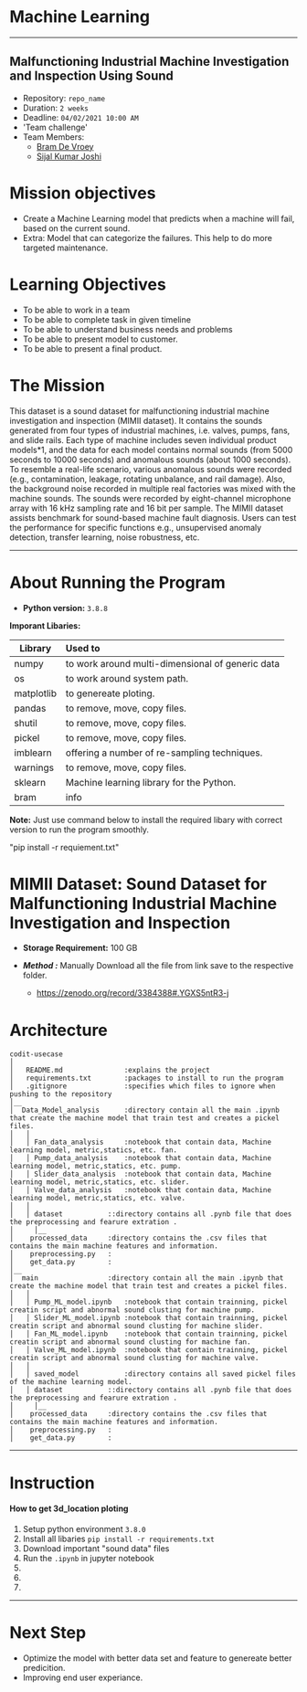 # Machine Learning
---
## Malfunctioning Industrial Machine Investigation and Inspection Using Sound

- Repository: `repo_name`
- Duration: `2 weeks`
- Deadline: `04/02/2021 10:00 AM`
- 'Team challenge'
- Team Members:
	- [Bram De Vroey](https://github.com/brmdv)
	- [Sijal Kumar Joshi](https://github.com/sijal001)


# Mission objectives

* Create a Machine Learning model that predicts when a machine will fail, based on the current sound.
* Extra: Model that can categorize the failures. This help to do more targeted maintenance.


# Learning Objectives

* To be able to work in a team 
* To be able to complete task in given timeline
* To be able to understand business needs and problems
* To be able to present model to customer.
* To be able to present a final product.


# The Mission

This dataset is a sound dataset for malfunctioning industrial machine investigation and inspection (MIMII dataset). It contains the sounds generated from four types of industrial machines, i.e. valves, pumps, fans, and slide rails. Each type of machine includes seven individual product models*1, and the data for each model contains normal sounds (from 5000 seconds to 10000 seconds) and anomalous sounds (about 1000 seconds). To resemble a real-life scenario, various anomalous sounds were recorded (e.g., contamination, leakage, rotating unbalance, and rail damage). Also, the background noise recorded in multiple real factories was mixed with the machine sounds. The sounds were recorded by eight-channel microphone array with 16 kHz sampling rate and 16 bit per sample. The MIMII dataset assists benchmark for sound-based machine fault diagnosis. Users can test the performance for specific functions e.g., unsupervised anomaly detection, transfer learning, noise robustness, etc.

---

# About Running the Program

* **Python version:** `3.8.8`

**Imporant Libaries:**

| Library       | Used to                                        |
| ------------- | :----------------------------------------------|
| numpy		|to work around multi-dimensional of generic data|
| os		|to work around system path.			 |
| matplotlib	|to genereate ploting.		                 |
| pandas	|to remove, move, copy files.			 |
| shutil	|to remove, move, copy files.			 |
| pickel	|to remove, move, copy files.			 |
| imblearn	|offering a number of re-sampling techniques.	 |
| warnings	|to remove, move, copy files.			 |
| sklearn	|Machine learning library for the Python. 	 |
| bram		|info						 |


**Note:** Just use command below to install the required libary with correct version to run the program smoothly.

"pip install -r requiement.txt"


# **MIMII Dataset: Sound Dataset for Malfunctioning Industrial Machine Investigation and Inspection**

* **Storage Requirement:** 100 GB 

* ***Method :*** Manually Download all the file from link save to the respective folder.
    * https://zenodo.org/record/3384388#.YGXS5ntR3-j


# Architecture

```
codit-usecase
│
│   README.md               :explains the project
│   requirements.txt        :packages to install to run the program
│   .gitignore              :specifies which files to ignore when pushing to the repository
│__   
│  Data_Model_analysis      :directory contain all the main .ipynb that create the machine model that train test and creates a pickel files.
│   │
│   │ Fan_data_analysis     :notebook that contain data, Machine learning model, metric,statics, etc. fan.
│   │ Pump_data_analysis    :notebook that contain data, Machine learning model, metric,statics, etc. pump.
│   │ Slider_data_analysis  :notebook that contain data, Machine learning model, metric,statics, etc. slider.
│   │ Valve_data_analysis   :notebook that contain data, Machine learning model, metric,statics, etc. valve.
│   │
│   │ dataset		    ::directory contains all .pynb file that does the preprocessing and fearure extration .
│     │__
│	 processed_data     :directory contains the .csv files that contains the main machine features and information.
│	 preprocessing.py   :
│	 get_data.py        :
│__   
│  main		    	    :directory contain all the main .ipynb that create the machine model that train test and creates a pickel files.
│   │
│   │ Pump_ML_model.ipynb   :notebook that contain trainning, pickel creatin script and abnormal sound clusting for machine pump.
│   │ Slider_ML_model.ipynb :notebook that contain trainning, pickel creatin script and abnormal sound clusting for machine slider.
│   │ Fan_ML_model.ipynb    :notebook that contain trainning, pickel creatin script and abnormal sound clusting for machine fan.
│   │ Valve_ML_model.ipynb  :notebook that contain trainning, pickel creatin script and abnormal sound clusting for machine valve.
│   │
│   │ saved_model      	    :directory contains all saved pickel files of the machine learning model.
│   │ dataset		    ::directory contains all .pynb file that does the preprocessing and fearure extration .
│     │__
│	 processed_data     :directory contains the .csv files that contains the main machine features and information.
│	 preprocessing.py   :
│	 get_data.py        :
```

---

# Instruction
#### How to get 3d_location ploting

1. Setup python environment  `3.8.0`
2. Install all libaries `pip install -r requirements.txt`
3. Download important "sound data" files
4. Run the `.ipynb` in jupyter notebook
5. 
6. 
7. 

---
# Next Step

* Optimize the model with better data set and feature to genereate better predicition.
* Improving end user experiance.